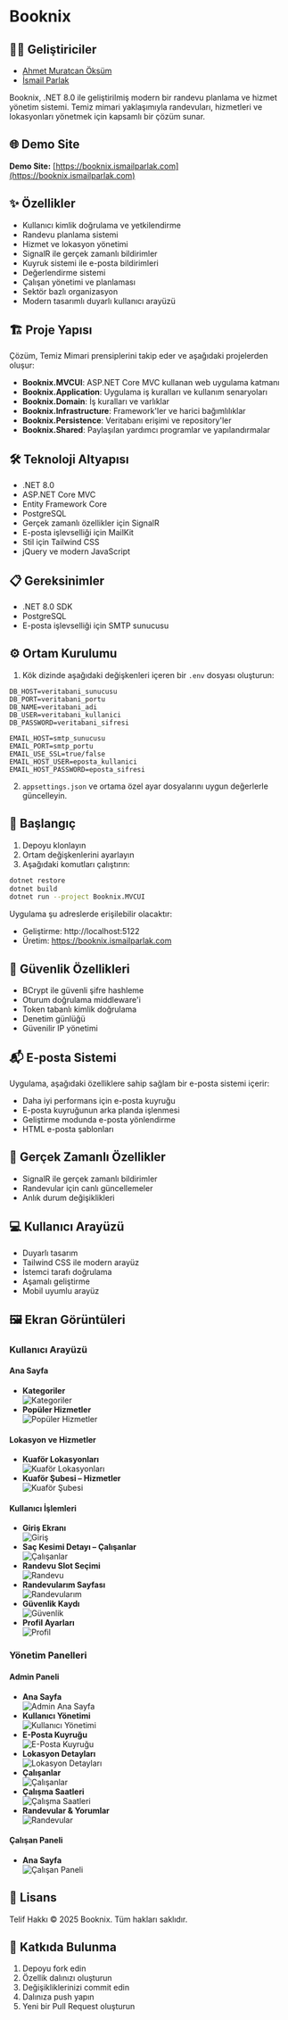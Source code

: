 # Booknix

## 👨‍💻 Geliştiriciler

- [Ahmet Muratcan Öksüm](https://github.com/muratcanoksum/)
- [İsmail Parlak](https://github.com/ismail036/)

Booknix, .NET 8.0 ile geliştirilmiş modern bir randevu planlama ve hizmet yönetim sistemi. Temiz mimari yaklaşımıyla randevuları, hizmetleri ve lokasyonları yönetmek için kapsamlı bir çözüm sunar.

## 🌐 Demo Site

**Demo Site:** [https://booknix.ismailparlak.com](https://booknix.ismailparlak.com)

## ✨ Özellikler

- Kullanıcı kimlik doğrulama ve yetkilendirme
- Randevu planlama sistemi
- Hizmet ve lokasyon yönetimi
- SignalR ile gerçek zamanlı bildirimler
- Kuyruk sistemi ile e-posta bildirimleri
- Değerlendirme sistemi
- Çalışan yönetimi ve planlaması
- Sektör bazlı organizasyon
- Modern tasarımlı duyarlı kullanıcı arayüzü

## 🏗️ Proje Yapısı

Çözüm, Temiz Mimari prensiplerini takip eder ve aşağıdaki projelerden oluşur:

- **Booknix.MVCUI**: ASP.NET Core MVC kullanan web uygulama katmanı
- **Booknix.Application**: Uygulama iş kuralları ve kullanım senaryoları
- **Booknix.Domain**: İş kuralları ve varlıklar
- **Booknix.Infrastructure**: Framework'ler ve harici bağımlılıklar
- **Booknix.Persistence**: Veritabanı erişimi ve repository'ler
- **Booknix.Shared**: Paylaşılan yardımcı programlar ve yapılandırmalar

## 🛠️ Teknoloji Altyapısı

- .NET 8.0
- ASP.NET Core MVC
- Entity Framework Core
- PostgreSQL
- Gerçek zamanlı özellikler için SignalR
- E-posta işlevselliği için MailKit
- Stil için Tailwind CSS
- jQuery ve modern JavaScript

## 📋 Gereksinimler

- .NET 8.0 SDK
- PostgreSQL
- E-posta işlevselliği için SMTP sunucusu

## ⚙️ Ortam Kurulumu

1. Kök dizinde aşağıdaki değişkenleri içeren bir `.env` dosyası oluşturun:

```env
DB_HOST=veritabani_sunucusu
DB_PORT=veritabani_portu
DB_NAME=veritabani_adi
DB_USER=veritabani_kullanici
DB_PASSWORD=veritabani_sifresi

EMAIL_HOST=smtp_sunucusu
EMAIL_PORT=smtp_portu
EMAIL_USE_SSL=true/false
EMAIL_HOST_USER=eposta_kullanici
EMAIL_HOST_PASSWORD=eposta_sifresi
```

2. `appsettings.json` ve ortama özel ayar dosyalarını uygun değerlerle güncelleyin.

## 🚀 Başlangıç

1. Depoyu klonlayın
2. Ortam değişkenlerini ayarlayın
3. Aşağıdaki komutları çalıştırın:

```bash
dotnet restore
dotnet build
dotnet run --project Booknix.MVCUI
```

Uygulama şu adreslerde erişilebilir olacaktır:

- Geliştirme: http://localhost:5122
- Üretim: https://booknix.ismailparlak.com

## 🔐 Güvenlik Özellikleri

- BCrypt ile güvenli şifre hashleme
- Oturum doğrulama middleware'i
- Token tabanlı kimlik doğrulama
- Denetim günlüğü
- Güvenilir IP yönetimi

## 📬 E-posta Sistemi

Uygulama, aşağıdaki özelliklere sahip sağlam bir e-posta sistemi içerir:

- Daha iyi performans için e-posta kuyruğu
- E-posta kuyruğunun arka planda işlenmesi
- Geliştirme modunda e-posta yönlendirme
- HTML e-posta şablonları

## 📡 Gerçek Zamanlı Özellikler

- SignalR ile gerçek zamanlı bildirimler
- Randevular için canlı güncellemeler
- Anlık durum değişiklikleri

## 💻 Kullanıcı Arayüzü

- Duyarlı tasarım
- Tailwind CSS ile modern arayüz
- İstemci tarafı doğrulama
- Aşamalı geliştirme
- Mobil uyumlu arayüz

## 🖼️ Ekran Görüntüleri

### Kullanıcı Arayüzü

#### Ana Sayfa

- **Kategoriler**  
  ![Kategoriler](https://github.com/user-attachments/assets/02f145a4-3bd7-47f6-8997-7ae3b7f0a6dc)
- **Popüler Hizmetler**  
  ![Popüler Hizmetler](https://github.com/user-attachments/assets/4c74c018-9878-4d70-8979-dd4466116c19)

#### Lokasyon ve Hizmetler

- **Kuaför Lokasyonları**  
  ![Kuaför Lokasyonları](https://github.com/user-attachments/assets/2794ef54-8ab7-4f91-843d-0363b525c2f1)
- **Kuaför Şubesi – Hizmetler**  
  ![Kuaför Şubesi](https://github.com/user-attachments/assets/f654b9ed-131e-4ca6-8fe4-51f3690ef1db)

#### Kullanıcı İşlemleri

- **Giriş Ekranı**  
  ![Giriş](https://github.com/user-attachments/assets/cdd8bd84-eeb5-4dcd-8475-ab089e18905e)
- **Saç Kesimi Detayı – Çalışanlar**  
  ![Çalışanlar](https://github.com/user-attachments/assets/c30ab9cc-f64e-4ef0-9d4e-a0987da87481)
- **Randevu Slot Seçimi**  
  ![Randevu](https://github.com/user-attachments/assets/627bccc7-c224-472a-89e2-1205dcdff7d7)
- **Randevularım Sayfası**  
  ![Randevularım](https://github.com/user-attachments/assets/31a14670-ee40-4cfd-8f15-ee28d4895694)
- **Güvenlik Kaydı**  
  ![Güvenlik](https://github.com/user-attachments/assets/7764c563-b6bf-4e35-9617-9031d2dacec2)
- **Profil Ayarları**  
  ![Profil](https://github.com/user-attachments/assets/d9010450-ff54-4f7f-a41c-747daf3301ab)

### Yönetim Panelleri

#### Admin Paneli

- **Ana Sayfa**  
  ![Admin Ana Sayfa](https://github.com/user-attachments/assets/af274370-cb10-42fa-a3e0-58ca4e8e13a7)
- **Kullanıcı Yönetimi**  
  ![Kullanıcı Yönetimi](https://github.com/user-attachments/assets/44c1ef4c-e714-427f-86f2-cbc393dca760)
- **E-Posta Kuyruğu**  
  ![E-Posta Kuyruğu](https://github.com/user-attachments/assets/c83db227-942f-4139-b88c-1b587e642b11)
- **Lokasyon Detayları**  
  ![Lokasyon Detayları](https://github.com/user-attachments/assets/4e284e60-6411-4a46-b7f7-18d10e54ed41)
- **Çalışanlar**  
  ![Çalışanlar](https://github.com/user-attachments/assets/d1c4bdf5-b238-48c5-aa75-b1f7681fb1b1)
- **Çalışma Saatleri**  
  ![Çalışma Saatleri](https://github.com/user-attachments/assets/ba9131b3-a114-46bf-a183-2fb3d82e7c56)
- **Randevular & Yorumlar**  
  ![Randevular](https://github.com/user-attachments/assets/3fed9444-4100-47c7-b815-74ff7ecc2fd3)

#### Çalışan Paneli

- **Ana Sayfa**  
  ![Çalışan Paneli](https://github.com/user-attachments/assets/80c067e9-d3cd-4cee-aac1-bd40abfbed74)

## 📝 Lisans

Telif Hakkı © 2025 Booknix. Tüm hakları saklıdır.

## 🤝 Katkıda Bulunma

1. Depoyu fork edin
2. Özellik dalınızı oluşturun
3. Değişikliklerinizi commit edin
4. Dalınıza push yapın
5. Yeni bir Pull Request oluşturun
